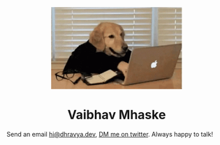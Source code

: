 <div align="center">
<img width="300px" alt="dog-funny" src="https://raw.githubusercontent.com/the-vaibhav/the-vaibhav/main/images/dog-funny.gif">
</div>

<h1 align="center">Vaibhav Mhaske</h1>

Send an email [hi@dhravya.dev](mailto:workforpatil@gmail.com), [DM me on twitter]([https://twitter.com/messages/compose?recipient_id=1136175005060878337](https://x.com/messages/1691701035633627136-1691701035633627136?recipient_id=1691701035633627136&text=)). Always happy to talk!
